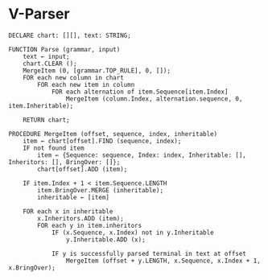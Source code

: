 # V-Parser

    DECLARE chart: [][], text: STRING;

    FUNCTION Parse (grammar, input)
        text ← input;
        chart.CLEAR ();
        MergeItem (0, [grammar.TOP_RULE], 0, []);
        FOR each new column in chart
            FOR each new item in column
                FOR each alternation of item.Sequence[item.Index]
                    MergeItem (column.Index, alternation.sequence, 0, item.Inheritable);

        RETURN chart;

    PROCEDURE MergeItem (offset, sequence, index, inheritable)
        item ← chart[offset].FIND (sequence, index);
        IF not found item
            item ← {Sequence: sequence, Index: index, Inheritable: [], Inheritors: [], BringOver: []};
            chart[offset].ADD (item);

        IF item.Index + 1 < item.Sequence.LENGTH
            item.BringOver.MERGE (inheritable);
            inheritable ← [item]

        FOR each x in inheritable
            x.Inheritors.ADD (item);
            FOR each y in item.inheritors
                IF (x.Sequence, x.Index) not in y.Inheritable
                    y.Inheritable.ADD (x);

                IF y is successfully parsed terminal in text at offset
                    MergeItem (offset + y.LENGTH, x.Sequence, x.Index + 1, x.BringOver);
